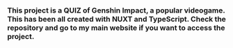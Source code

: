 ### This project is a QUIZ of Genshin Impact, a popular videogame. This has been all created with NUXT and TypeScript. Check the repository and go to my main website if you want to access the project.
